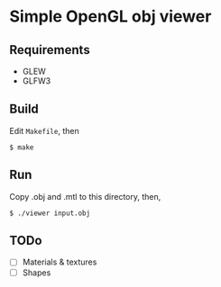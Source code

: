 # Simple OpenGL obj viewer

## Requirements

* GLEW
* GLFW3

## Build

Edit `Makefile`, then

    $ make

## Run

Copy .obj and .mtl to this directory, then,

    $ ./viewer input.obj

## TODo

* [ ] Materials & textures
* [ ] Shapes
